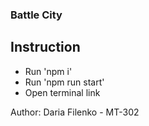 ### Battle City

## Instruction

- Run 'npm i'
- Run 'npm run start'
- Open terminal link

Author: Daria Filenko - MT-302